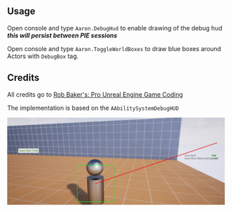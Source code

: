 ## Usage
Open console and type `Aaron.DebugHud` to enable drawing of the debug hud ***this will persist between PIE sessions***

Open console and type `Aaron.ToggleWorldBoxes` to draw blue boxes around Actors with `DebugBox` tag.

## Credits
All credits go to [Rob Baker's: Pro Unreal Engine Game Coding](https://www.udemy.com/course/pro-unreal-engine-game-coding/)

The implementation is based on the `AAbilitySystemDebugHUD`

![debug hud](images/debug_hud.jpg)
